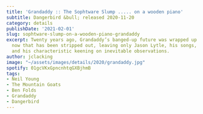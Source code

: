```yaml
---
title: 'Grandaddy :: The Sophtware Slump ..... on a wooden piano'
subtitle: Dangerbird &bull; released 2020-11-20
category: details
publishDate: '2021-02-01'
slug: sophtware-slump-on-a-wooden-piano-grandaddy
excerpt: Twenty years ago, Grandaddy’s banged-up future was wrapped up in heavy production…
  now that has been stripped out, leaving only Jason Lytle, his songs, his piano,
  and his characteristic keening on inevitable observations.
author: jclacking
image: "~/assets/images/details/2020/grandaddy.jpg"
spotify: 01gcVKxGpncnhtqGXBjhmB
tags:
- Neil Young
- The Mountain Goats
- Ben Folds
- Grandaddy
- Dangerbird
---
```


